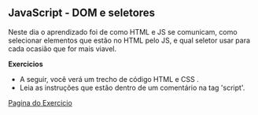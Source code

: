 ## JavaScript - DOM e seletores ##

Neste dia o aprendizado foi de como HTML e JS se comunicam, como selecionar elementos que estão no HTML pelo JS, e qual seletor usar para cada ocasião que for mais viavel.

**Exercicios**
* A seguir, você verá um trecho de código HTML e CSS .
* Leia as instruções que estão dentro de um comentário na tag 'script'.

[Pagina do Exercicio](http://127.0.0.1:5500/fundamentos/bloco-5-javascript-dom-eventos-e-web-storage/dia-1-javascript-dom-e-seletores/exercicie.html)